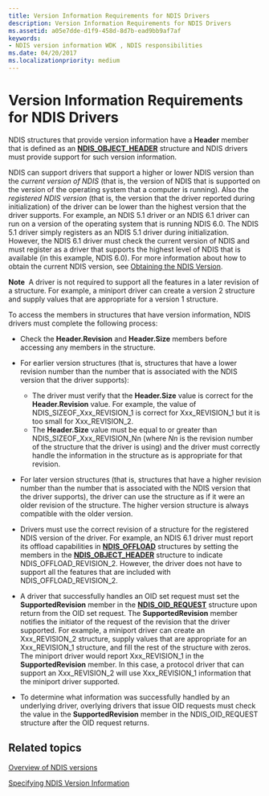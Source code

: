 ```yaml
---
title: Version Information Requirements for NDIS Drivers
description: Version Information Requirements for NDIS Drivers
ms.assetid: a05e7dde-d1f9-458d-8d7b-ead9bb9af7af
keywords:
- NDIS version information WDK , NDIS responsibilities
ms.date: 04/20/2017
ms.localizationpriority: medium
---
```


# Version Information Requirements for NDIS Drivers





NDIS structures that provide version information have a **Header** member that is defined as an [**NDIS\_OBJECT\_HEADER**](/windows-hardware/drivers/ddi/ntddndis/ns-ntddndis-_ndis_object_header) structure and NDIS drivers must provide support for such version information.

NDIS can support drivers that support a higher or lower NDIS version than the *current version of NDIS* (that is, the version of NDIS that is supported on the version of the operating system that a computer is running). Also the *registered NDIS version* (that is, the version that the driver reported during initialization) of the driver can be lower than the highest version that the driver supports. For example, an NDIS 5.1 driver or an NDIS 6.1 driver can run on a version of the operating system that is running NDIS 6.0. The NDIS 5.1 driver simply registers as an NDIS 5.1 driver during initialization. However, the NDIS 6.1 driver must check the current version of NDIS and must register as a driver that supports the highest level of NDIS that is available (in this example, NDIS 6.0). For more information about how to obtain the current NDIS version, see [Obtaining the NDIS Version](obtaining-the-ndis-version.md).

**Note**  A driver is not required to support all the features in a later revision of a structure. For example, a miniport driver can create a version 2 structure and supply values that are appropriate for a version 1 structure.

 

To access the members in structures that have version information, NDIS drivers must complete the following process:

-   Check the **Header.Revision** and **Header.Size** members before accessing any members in the structure.

-   For earlier version structures (that is, structures that have a lower revision number than the number that is associated with the NDIS version that the driver supports):
    -   The driver must verify that the **Header.Size** value is correct for the **Header.Revision** value. For example, the value of NDIS\_SIZEOF\_Xxx\_REVISION\_1 is correct for Xxx\_REVISION\_1 but it is too small for Xxx\_REVISION\_2.
    -   The **Header.Size** value must be equal to or greater than NDIS\_SIZEOF\_Xxx\_REVISION\_Nn (where *Nn* is the revision number of the structure that the driver is using) and the driver must correctly handle the information in the structure as is appropriate for that revision.
-   For later version structures (that is, structures that have a higher revision number than the number that is associated with the NDIS version that the driver supports), the driver can use the structure as if it were an older revision of the structure. The higher version structure is always compatible with the older version.

-   Drivers must use the correct revision of a structure for the registered NDIS version of the driver. For example, an NDIS 6.1 driver must report its offload capabilities in [**NDIS\_OFFLOAD**](/windows-hardware/drivers/ddi/ntddndis/ns-ntddndis-_ndis_offload) structures by setting the members in the [**NDIS\_OBJECT\_HEADER**](/windows-hardware/drivers/ddi/ntddndis/ns-ntddndis-_ndis_object_header) structure to indicate NDIS\_OFFLOAD\_REVISION\_2. However, the driver does not have to support all the features that are included with NDIS\_OFFLOAD\_REVISION\_2.

-   A driver that successfully handles an OID set request must set the **SupportedRevision** member in the [**NDIS\_OID\_REQUEST**](/windows-hardware/drivers/ddi/ndis/ns-ndis-_ndis_oid_request) structure upon return from the OID set request. The **SupportedRevision** member notifies the initiator of the request of the revision that the driver supported. For example, a miniport driver can create an Xxx\_REVISION\_2 structure, supply values that are appropriate for an Xxx\_REVISION\_1 structure, and fill the rest of the structure with zeros. The miniport driver would report Xxx\_REVISION\_1 in the **SupportedRevision** member. In this case, a protocol driver that can support an Xxx\_REVISION\_2 will use Xxx\_REVISION\_1 information that the miniport driver supported.

-   To determine what information was successfully handled by an underlying driver, overlying drivers that issue OID requests must check the value in the **SupportedRevision** member in the NDIS\_OID\_REQUEST structure after the OID request returns.

## Related topics


[Overview of NDIS versions](overview-of-ndis-versions.md)

[Specifying NDIS Version Information](specifying-ndis-version-information.md)

 

